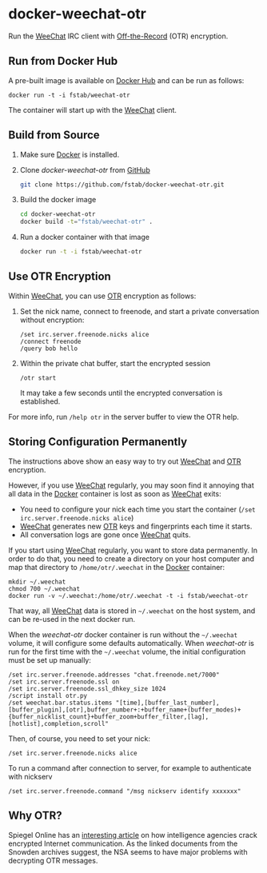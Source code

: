 docker-weechat-otr
==================

Run the [WeeChat](https://weechat.org) IRC client with [Off-the-Record](http://en.wikipedia.org/wiki/Off-the-Record_Messaging) (OTR) encryption.

Run from Docker Hub
-------------------

A pre-built image is available on [Docker Hub](https://registry.hub.docker.com/u/fstab/weechat-otr) and can be run as follows:

    docker run -t -i fstab/weechat-otr

The container will start up with the [WeeChat](https://weechat.org) client.

Build from Source
-----------------

1. Make sure [Docker](https://www.docker.com) is installed.
3. Clone _docker-weechat-otr_ from [GitHub](https://github.com/fstab/docker-weechat-otr)

   ```bash
   git clone https://github.com/fstab/docker-weechat-otr.git
   ```
4. Build the docker image

   ```bash
   cd docker-weechat-otr
   docker build -t="fstab/weechat-otr" .
   ```

5. Run a docker container with that image

   ```bash
   docker run -t -i fstab/weechat-otr
   ```

Use OTR Encryption
------------------

Within [WeeChat](https://weechat.org), you can use [OTR](http://en.wikipedia.org/wiki/Off-the-Record_Messaging) encryption as follows:

1. Set the nick name, connect to freenode, and start a private conversation without encryption:
 
   ```
   /set irc.server.freenode.nicks alice
   /connect freenode
   /query bob hello
   ```

2. Within the private chat buffer, start the encrypted session

   ```
   /otr start
   ```
   It may take a few seconds until the encrypted conversation is established.

For more info, run `/help otr` in the server buffer to view the OTR help.

Storing Configuration Permanently
---------------------------------

The instructions above show an easy way to try out [WeeChat](https://weechat.org) and [OTR](http://en.wikipedia.org/wiki/Off-the-Record_Messaging) encryption.

However, if you use [WeeChat](https://weechat.org) regularly, you may soon find it annoying that all data in the [Docker](http://docker.io) container is lost as soon as [WeeChat](https://weechat.org) exits:


  * You need to configure your nick each time you start the container (`/set irc.server.freenode.nicks alice`)
  * [WeeChat](https://weechat.org) generates new [OTR](http://en.wikipedia.org/wiki/Off-the-Record_Messaging) keys and fingerprints each time it starts.
  * All conversation logs are gone once [WeeChat](https://weechat.org) quits.

If you start using [WeeChat](https://weechat.org) regularly, you want to store data permanently. In order to do that, you need to create a directory on your host computer and map that directory to `/home/otr/.weechat` in the [Docker](http://docker.io) container:

    mkdir ~/.weechat
    chmod 700 ~/.weechat
    docker run -v ~/.weechat:/home/otr/.weechat -t -i fstab/weechat-otr

That way, all [WeeChat](https://weechat.org) data is stored in `~/.weechat` on the host system, and can be re-used in the next docker run.

When the _weechat-otr_ docker container is run without the `~/.weechat` volume, it will configure some defaults automatically. When _weechat-otr_ is run for the first time with the `~/.weechat` volume, the initial configuration must be set up manually:

```
/set irc.server.freenode.addresses "chat.freenode.net/7000"
/set irc.server.freenode.ssl on
/set irc.server.freenode.ssl_dhkey_size 1024
/script install otr.py
/set weechat.bar.status.items "[time],[buffer_last_number],[buffer_plugin],[otr],buffer_number+:+buffer_name+(buffer_modes)+{buffer_nicklist_count}+buffer_zoom+buffer_filter,[lag],[hotlist],completion,scroll"
```

Then, of course, you need to set your nick:

```
/set irc.server.freenode.nicks alice
```

To run a command after connection to server, for example to authenticate with nickserv

```
/set irc.server.freenode.command "/msg nickserv identify xxxxxxx"
```

Why OTR?
--------

Spiegel Online has an [interesting article](http://spon.de/aeo0j) on how intelligence agencies crack encrypted Internet communication. As the linked documents from the Snowden archives suggest, the NSA seems to have major problems with decrypting OTR messages.
